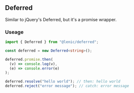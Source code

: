 ## Deferred

Similar to jQuery's Deferred, but it's a promise wrapper.

### Useage

```ts
import { Deferred } from "@lenic/deferred";

const deferred = new Deferred<string>();

deferred.promise.then(
  (v) => console.log(v),
  (e) => console.error(e)
);

deferred.resolve("hello world"); // then: hello world
deferred.reject("error message"); // catch: error message
```
